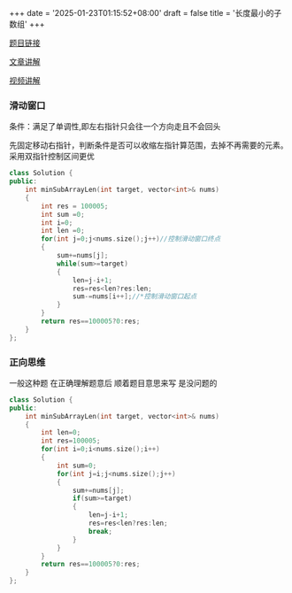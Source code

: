 +++
date = '2025-01-23T01:15:52+08:00'
draft = false
title = '长度最小的子数组'
+++

[题目链接](https://leetcode.cn/problems/minimum-size-subarray-sum/)

[文章讲解](https://programmercarl.com/0209.%E9%95%BF%E5%BA%A6%E6%9C%80%E5%B0%8F%E7%9A%84%E5%AD%90%E6%95%B0%E7%BB%84.html)

[视频讲解](https://www.bilibili.com/video/BV1tZ4y1q7XE)

### 滑动窗口

条件：满足了单调性,即左右指针只会往一个方向走且不会回头

先固定移动右指针，判断条件是否可以收缩左指针算范围，去掉不再需要的元素。
采用双指针控制区间更优

```cpp
class Solution {
public:
    int minSubArrayLen(int target, vector<int>& nums)
    {
        int res = 100005;
        int sum =0;
        int i=0;
        int len =0;
        for(int j=0;j<nums.size();j++)//控制滑动窗口终点
        {
            sum+=nums[j];
            while(sum>=target)
            {
                len=j-i+1;
                res=res<len?res:len;
                sum-=nums[i++];//*控制滑动窗口起点
            }
        }
        return res==100005?0:res;
    }
};
```

### 正向思维

一般这种题 在正确理解题意后 顺着题目意思来写 是没问题的

```cpp
class Solution {
public:
    int minSubArrayLen(int target, vector<int>& nums)
    {
        int len=0;
        int res=100005;
        for(int i=0;i<nums.size();i++)
        {
            int sum=0;
            for(int j=i;j<nums.size();j++)
            {
                sum+=nums[j];
                if(sum>=target)
                {
                    len=j-i+1;
                    res=res<len?res:len;
                    break;
                }
            }
        }
        return res==100005?0:res;
    }
};
```
